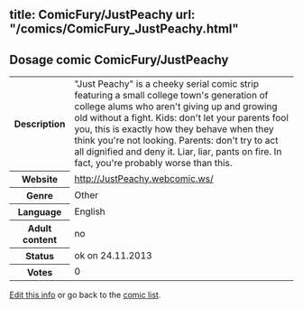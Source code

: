 title: ComicFury/JustPeachy
url: "/comics/ComicFury_JustPeachy.html"
---
Dosage comic ComicFury/JustPeachy
-----------------------------------------

<p id="msg"></p>
<script type="text/javascript">
if (window.location.search === '?edit_info_mail=sent_ok') {
  var elem = document.getElementById("msg");
  elem.innerHTML = 'Edited information sucessfully sent for review, which is usually done daily. Thanks!';
  elem.className = 'ok';
}
</script>
<table class="comicinfo">
<tr>
<th>Description</th><td>&quot;Just Peachy&quot; is a cheeky serial comic strip featuring a small college town's generation of college alums who aren't giving up and growing old without a fight. Kids: don't let your parents fool you, this is exactly how they behave when they think you're not looking. Parents: don't try to act all dignified and deny it. Liar, liar, pants on fire. In fact, you're probably worse than this.</td>
</tr>
<tr>
<th>Website</th><td><a href="http://JustPeachy.webcomic.ws/">http://JustPeachy.webcomic.ws/</a></td>
</tr>
<tr>
<th>Genre</th><td>Other</td>
</tr>
<tr>
<th>Language</th><td>English</td>
</tr>
<tr>
<th>Adult content</th><td>no</td>
</tr>
<tr>
<th>Status</th><td>ok on 24.11.2013</td>
</tr>
<tr>
<th>Votes</th><td>0</td>
</tr>
</table>

[Edit this info](ComicFury_JustPeachy_edit.html) or go back to the [comic list](../comic-index.html).
